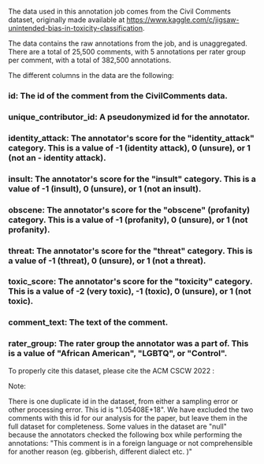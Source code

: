 
The data used in this annotation job comes from the Civil Comments dataset, originally made available at https://www.kaggle.com/c/jigsaw-unintended-bias-in-toxicity-classification.

The data contains the raw annotations from the job, and is unaggregated. There are a total of 25,500 comments, with 5 annotations per rater group per comment, with a total of 382,500 annotations.

The different columns in the data are the following:

### id: The id of the comment from the CivilComments data.
### unique_contributor_id: A pseudonymized id for the annotator.
### identity_attack: The annotator's score for the "identity_attack" category. This is a value of -1 (identity attack), 0 (unsure), or 1 (not an - identity attack).
### insult: The annotator's score for the "insult" category. This is a value of -1 (insult), 0 (unsure), or 1 (not an insult).
### obscene: The annotator's score for the "obscene" (profanity) category. This is a value of -1 (profanity), 0 (unsure), or 1 (not profanity).
### threat: The annotator's score for the "threat" category. This is a value of -1 (threat), 0 (unsure), or 1 (not a threat).
### toxic_score: The annotator's score for the "toxicity" category. This is a value of -2 (very toxic), -1 (toxic), 0 (unsure), or 1 (not toxic).
### comment_text: The text of the comment.
### rater_group: The rater group the annotator was a part of. This is a value of "African American", "LGBTQ", or "Control".
To properly cite this dataset, please cite the ACM CSCW 2022 :

Note:

There is one duplicate id in the dataset, from either a sampling error or other processing error. This id is "1.05408E+18". We have excluded the two comments with this id for our analysis for the paper, but leave them in the full dataset for completeness.
Some values in the dataset are "null" because the annotators checked the following box while performing the annotations: "This comment is in a foreign language or not comprehensible for another reason (eg. gibberish, different dialect etc. )"
